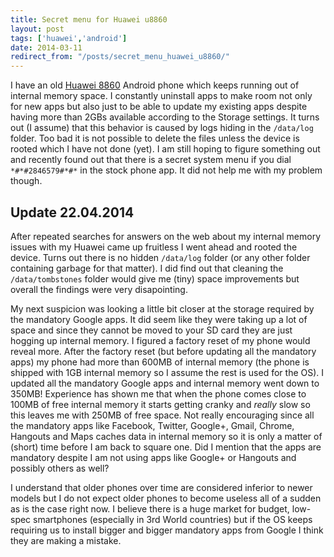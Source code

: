 ```yaml
---
title: Secret menu for Huawei u8860
layout: post
tags: ['huawei','android']
date: 2014-03-11
redirect_from: "/posts/secret_menu_huawei_u8860/"
---
```


I have an old [Huawei 8860](http://en.wikipedia.org/wiki/Huawei_u8860) Android phone which keeps running out of internal memory space. I constantly uninstall apps to make room not only for new apps but also just to be able to update my existing apps despite having more than 2GBs available according to the Storage settings. It turns out (I assume) that this behavior is caused by logs hiding in the <code>/data/log</code> folder. Too bad it is not possible to delete the files unless the device is rooted which I have not done (yet). I am still hoping to figure something out and recently found out that there is a secret system menu if you dial <code>\*#\*#2846579#\*#\*</code> in the stock phone app. It did not help me with my problem though.

## Update 22.04.2014
After repeated searches for answers on the web about my internal memory issues with my Huawei came up fruitless I went ahead and rooted the device. Turns out there is no hidden <code>/data/log</code> folder (or any other folder containing garbage for that matter). I did find out that cleaning the <code>/data/tombstones</code> folder would give me (tiny) space improvements but overall the findings were very disapointing.

My next suspicion was looking a little bit closer at the storage required by the mandatory Google apps. It did seem like they were taking up a lot of space and since they cannot be moved to your SD card they are just hogging up internal memory. I figured a factory reset of my phone would reveal more. After the factory reset (but before updating all the mandatory apps) my phone had more than 600MB of internal memory (the phone is shipped with 1GB internal memory so I assume the rest is used for the OS). I updated all the mandatory Google apps and internal memory went down to 350MB! Experience has shown me that when the phone comes close to 100MB of free internal memory it starts getting cranky and _really_ slow so this leaves me with 250MB of free space. Not really encouraging since all the mandatory apps like Facebook, Twitter, Google+, Gmail, Chrome, Hangouts and Maps caches data in internal memory so it is only a matter of (short) time before I am back to square one. Did I mention that the apps are mandatory despite I am not using apps like Google+ or Hangouts and possibly others as well?

I understand that older phones over time are considered inferior to newer models but I do not expect older phones to become useless all of a sudden as is the case right now. I believe there is a huge market for budget, low-spec smartphones (especially in 3rd World countries) but if the OS keeps requiring us to install bigger and bigger mandatory apps from Google I think they are making a mistake.
